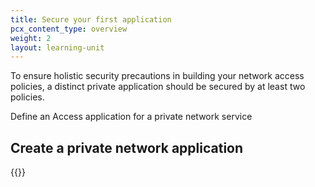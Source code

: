 ```yaml
---
title: Secure your first application
pcx_content_type: overview
weight: 2
layout: learning-unit
---
```


To ensure holistic security precautions in building your network access policies, a distinct private application should be secured by at least two policies.


Define an Access application for a private network service

## Create a private network application

{{<render file="access/_create-zt-policy.md" productFolder="cloudflare-one">}}

